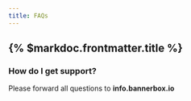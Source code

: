```yaml
---
title: FAQs
---
```


## {% $markdoc.frontmatter.title %}

### How do I get support? 
Please forward all questions to **info.bannerbox.io**
